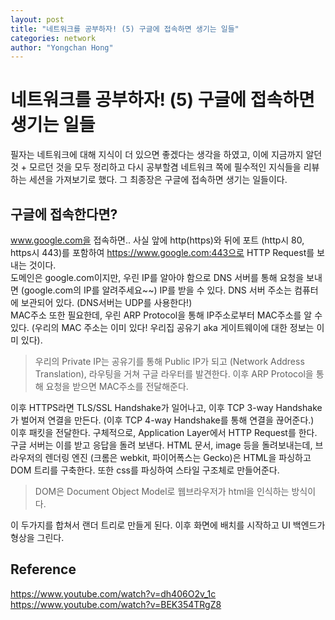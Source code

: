 ```yaml
---
layout: post
title: "네트워크를 공부하자! (5) 구글에 접속하면 생기는 일들"
categories: network
author: "Yongchan Hong"
---
```

# 네트워크를 공부하자! (5) 구글에 접속하면 생기는 일들
필자는 네트워크에 대해 지식이 더 있으면 좋겠다는 생각을 하였고, 이에 지금까지 알던 것 + 모르던 것을 모두 정리하고 다시 공부할겸 네트워크 쪽에 필수적인 지식들을 리뷰하는 세션을 가져보기로 했다. 그 최종장은 구글에 접속하면 생기는 일들이다.

## 구글에 접속한다면?
www.google.com을 접속하면.. 사실 앞에 http(https)와 뒤에 포트 (http시 80, https시 443)를 포함하여 https://www.google.com:443으로 HTTP Request를 보내는 것이다.  
도메인은 google.com이지만, 우린 IP를 알아야 함으로 DNS 서버를 통해 요청을 보내면 (google.com의 IP를 알려주세요~~) IP를 받을 수 있다. DNS 서버 주소는 컴퓨터에 보관되어 있다. (DNS서버는 UDP를 사용한다!)  
MAC주소 또한 필요한데, 우린 ARP Protocol을 통해 IP주소로부터 MAC주소를 알 수 있다. (우리의 MAC 주소는 이미 있다! 우리집 공유기 aka 게이트웨이에 대한 정보는 이미 있다).  

> 우리의 Private IP는 공유기를 통해 Public IP가 되고 (Network Address Translation), 라우팅을 거쳐 구글 라우터를 발견한다. 이후 ARP Protocol을 통해 요청을 받으면 MAC주소를 전달해준다. 

이후 HTTPS라면 TLS/SSL Handshake가 일어나고, 이후 TCP 3-way Handshake가 벌어져 연결을 만든다. (이후 TCP 4-way Handshake를 통해 연결을 끊어준다.)  
이후 패킷을 전달한다. 구체적으로, Application Layer에서 HTTP Request를 한다.
구글 서버는 이를 받고 응답을 돌려 보낸다. HTML 문서, image 등을 돌려보내는데, 브라우저의 렌더링 엔진 (크롬은 webkit, 파이어폭스는 Gecko)은 HTML을 파싱하고 DOM 트리를 구축한다. 또한 css를 파싱하여 스타일 구조체로 만들어준다. 

> DOM은 Document Object Model로 웹브라우저가 html을 인식하는 방식이다.

이 두가지를 합쳐서 랜더 트리로 만들게 된다. 이후 화면에 배치를 시작하고 UI 백엔드가 형상을 그린다. 


## Reference
https://www.youtube.com/watch?v=dh406O2v_1c  
https://www.youtube.com/watch?v=BEK354TRgZ8